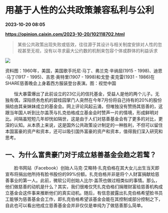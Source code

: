 # 用基于人性的公共政策兼容私利与公利

**2023-10-20 08:05**

**https://opinion.caixin.com/2023-10-20/102118702.html**

> 某些公共政策出现失败或低效，往往源于其设计与相关制度安排对人性的忽视甚至无视，没有以寻求最大公约数的机制来包容个体或群体的利益诉求

  

![](https://img.caixin.com/2023-10-20/169778819205923_840_560.jpg)

资料图：1960年，美国，美国歌手托尼·马丁、弗兰克·辛纳屈(1915 - 1998)、迪恩·马丁(1917 - 1995)、吉恩·奥特里(1907 - 1998)和戈登·麦克雷(1931 - 1986)在SHARE慈善晚会上身着西方服装登台表演。图：视觉中国

  

　　恒大暴雷爆出了此前设立的23亿元的信托基金，受益人是他的两个儿子。无独有偶，深陷债务危机的碧桂园掌门人突然在今年7月份将自己持有的20%的股份捐给由其亲妹妹成立的基金会。网上评论风起云涌，但唯独没有赞扬其慈善的，这跟当年国人听到比尔盖茨与扎克伯格成立基金会时赞声一片的情境，形成鲜明对比。间隔虽短短几年却恍如隔世，这是由于人们对慈善基金会有了更多的对比，更深的认知。从本质上来说，这是国外公共政策设计制定的一种胜利，不但可以留住本国富豪的资产和资本，还可以吸引国外富豪的资产和资本，值得我们深入研究和思考。

一、为什么富贵豪门对于成立慈善基金会趋之若鹜？
-----------------------

　　脸书网站（Facebook）创始人马克·艾略特·扎克伯格在其大女儿出生当天即宣布将捐出他所持有脸书股份的99%份额。扎克伯格并非是将个人财富捐献给慈善事业的第一人。此前，微软公司创始人比尔·盖茨也做过相类似的事情。那么，他们做慈善的动机是什么？其实，我们很难仅凭扎克伯格们捐赠财富给慈善机构成立基金会这件事来推断他们的真实动机。随后，有信息披露出扎克伯格希望脸书员工能够为慈善基金会工作，即扎克伯格希望该基金会能在其控制或部分控制之下，自此也可以看出他成立慈善基金会并非仅仅是单纯为了做慈善那么简单。